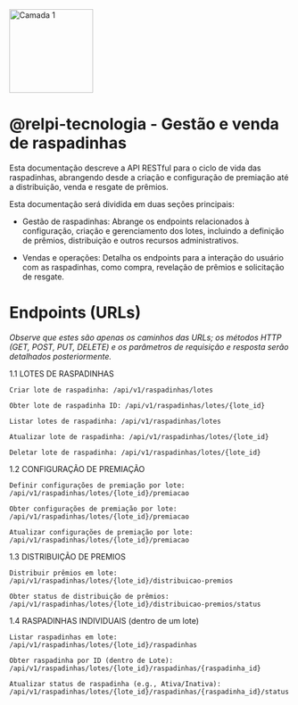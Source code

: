 <img width="150" alt="Camada 1" src="https://github.com/user-attachments/assets/d8888f64-03ce-4cbe-823a-9e259c96b011" />


# @relpi-tecnologia - Gestão e venda de raspadinhas

Esta documentação descreve a API RESTful para o ciclo de vida das raspadinhas, abrangendo desde a criação e configuração de premiação até a distribuição, venda e resgate de prêmios.

Esta documentação será dividida em duas seções principais:

- Gestão de raspadinhas: Abrange os endpoints relacionados à configuração, criação e gerenciamento dos lotes, incluindo a definição de prêmios, distribuição e outros recursos administrativos.

- Vendas e operações: Detalha os endpoints para a interação do usuário com as raspadinhas, como compra, revelação de prêmios e solicitação de resgate.

# Endpoints (URLs)

_Observe que estes são apenas os caminhos das URLs; os métodos HTTP (GET, POST, PUT, DELETE) e os parâmetros de requisição e resposta serão detalhados posteriormente._

1.1 LOTES DE RASPADINHAS

	Criar lote de raspadinha: /api/v1/raspadinhas/lotes 
 
	Obter lote de raspadinha ID: /api/v1/raspadinhas/lotes/{lote_id}
 
	Listar lotes de raspadinha: /api/v1/raspadinhas/lotes
 
	Atualizar lote de raspadinha: /api/v1/raspadinhas/lotes/{lote_id}
 
	Deletar lote de raspadinha: /api/v1/raspadinhas/lotes/{lote_id}
 


1.2 CONFIGURAÇÃO DE PREMIAÇÃO

	Definir configurações de premiação por lote: /api/v1/raspadinhas/lotes/{lote_id}/premiacao
 
	Obter configurações de premiação por lote: /api/v1/raspadinhas/lotes/{lote_id}/premiacao
 
	Atualizar configurações de premiação por lote: /api/v1/raspadinhas/lotes/{lote_id}/premiacao
 


1.3 DISTRIBUIÇÃO DE PREMIOS

	Distribuir prêmios em lote: /api/v1/raspadinhas/lotes/{lote_id}/distribuicao-premios
 
	Obter status de distribuição de prêmios: /api/v1/raspadinhas/lotes/{lote_id}/distribuicao-premios/status


 
 1.4 RASPADINHAS INDIVIDUAIS (dentro de um lote)

	Listar raspadinhas em lote: /api/v1/raspadinhas/lotes/{lote_id}/raspadinhas
 
	Obter raspadinha por ID (dentro de Lote): /api/v1/raspadinhas/lotes/{lote_id}/raspadinhas/{raspadinha_id}
 
	Atualizar status de raspadinha (e.g., Ativa/Inativa): /api/v1/raspadinhas/lotes/{lote_id}/raspadinhas/{raspadinha_id}/status
